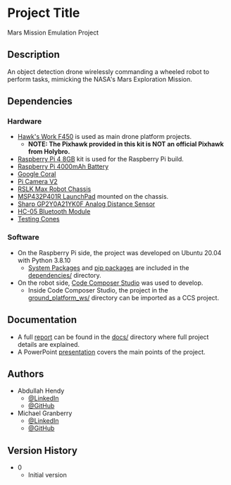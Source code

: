 # Project Title

Mars Mission Emulation Project 

## Description

An object detection drone wirelessly commanding a wheeled robot to perform tasks, mimicking the NASA's Mars Exploration Mission.


## Dependencies


### Hardware

* [Hawk's Work F450](https://www.amazon.com/HAWKS-WORK-Controller-Unassembled-Quadcopter/dp/B09SZ7LNXB/ref=asc_df_B09SZ7LNXB/?tag=hyprod-20&linkCode=df0&hvadid=678719857173&hvpos=&hvnetw=g&hvrand=8287373968535265209&hvpone=&hvptwo=&hvqmt=&hvdev=c&hvdvcmdl=&hvlocint=&hvlocphy=9031153&hvtargid=pla-1931934789257&psc=1&mcid=8d5321886ba23dd8bc74ffec259c8b0c) is used as main drone platform projects.
    * **NOTE: The Pixhawk provided in this kit is NOT an official Pixhawk from Holybro.**
* [Raspberry Pi 4 8GB](https://www.amazon.com/CanaKit-Raspberry-8GB-Starter-Kit/dp/B08956GVXN/ref=sr_1_4?keywords=raspberry+pi+4+8GB&qid=1701127316&sr=8-4&ufe=app_do%3Aamzn1.fos.304cacc1-b508-45fb-a37f-a2c47c48c32f) kit is used for the Raspberry Pi build.
* [Raspberry Pi 4000mAh Battery](https://www.amazon.com/VGE-Battery-Raspberry-4000mAh-Adhesive/dp/B09BNRKQD8/ref=sr_1_4?crid=P2VNN1525M8C&keywords=raspberry+pi+external+battery&qid=1701130051&s=electronics&sprefix=raspberry+pi+extermal+battery%2Celectronics%2C136&sr=1-4)
* [Google Coral](https://coral.ai/products/accelerator/)
* [Pi Camera V2](https://www.raspberrypi.com/products/camera-module-v2/)
* [RSLK Max Robot Chassis](https://www.pololu.com/product/3670)
* [MSP432P401R LaunchPad](https://www.amazon.com/Development-Boards-Kits-MSP432P401R-LaunchPad/dp/B01LWR1MSO) mounted on the chassis.
* [Sharp GP2Y0A21YK0F Analog Distance Sensor](https://www.pololu.com/product/136)
* [HC-05 Bluetooth Module](https://www.amazon.com/HiLetgo-Wireless-Bluetooth-Transceiver-Arduino/dp/B071YJG8DR)
* [Testing Cones](https://www.amazon.com/dp/B000TVK3U2?psc=1&ref=ppx_yo2ov_dt_b_product_details)

### Software

* On the Raspberry Pi side, the project was developed on Ubuntu 20.04 with Python 3.8.10
    * [System Packages](https://github.com/csun-opencv/Mars-Mission-Emulation/blob/main/dependencies/ubuntu_20_04_apt_packages.txt) and [pip packages](https://github.com/csun-opencv/Mars-Mission-Emulation/blob/main/dependencies/requirements_3_8_10.txt) are included in the [dependencies/](https://github.com/csun-opencv/Mars-Mission-Emulation/tree/main/dependencies) directory.
* On the robot side, [Code Composer Studio](https://www.ti.com/tool/CCSTUDIO) was used to develop.
    * Inside Code Composer Studio, the project in the [ground_platform_ws/](https://github.com/csun-opencv/Mars-Mission-Emulation/tree/main/ground_platform_ws) directory can be imported as a CCS project.


## Documentation

* A full [report](https://github.com/csun-opencv/Mars-Mission-Emulation/blob/main/docs/Fall23_Mars_Mission_Emulation_Framework_ECE_493_Senior_Paper.pdf) can be found in the [docs/](https://github.com/csun-opencv/Mars-Mission-Emulation/tree/main/docs) directory where full project details are explained. 
* A PowerPoint [presentation](https://github.com/csun-opencv/Mars-Mission-Emulation/blob/main/media/Mars_Mission_Emulation_Presentation_Demo.pptx) covers the main points of the project.
    
## Authors

* Abdullah Hendy
    * [@LinkedIn](https://www.linkedin.com/in/abdullah-hendy/)
    * [@GitHub](https://github.com/AbdullahHendy)
* Michael Granberry
    * [@LinkedIn](https://www.linkedin.com/in/michaelgranberryii/)
    * [@GitHub](https://github.com/michaelgranberryii)

## Version History

* 0
    * Initial version
